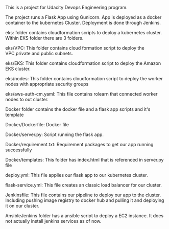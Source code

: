 This is a project for Udacity Devops Engineering program. 

The project runs a Flask App using Gunicorn. App is deployed as a docker container to the kubernetes Cluster. Deployment is done through Jenkins.


eks: folder contains cloudformation scripts to deploy a kubernetes cluster. Within EKS folder there are 3 folders.

eks/VPC: This folder contains cloud formation script to deploy the VPC,private and public subnets.

eks/EKS: This folder contains cloudformation script to deploy the Amazon EKS cluster.

eks/nodes: This folder contains cloudformation script to deploy the worker nodes with appropriate security groups

eks/aws-auth-cm.yaml: This file contains rolearn that connected worker nodes to out cluster.


Docker folder contains the docker file and a flask app scripts and it's template

Docker/Dockerfile: Docker file

Docker/server.py: Script running the flask app.

Docker/requirement.txt: Requirement packages to get our app running successfully

Docker/templates: This folder has index.html that is referenced in server.py file


deploy.yml: This file applies our flask app to our kubernetes cluster.


flask-service.yml: This file creates an classic load balancer for our cluster.


Jenkinsfile: This file contains our pipeline to deploy our app to the cluster. Including pushing image registry to docker hub and pulling it and deploying it on our cluster. 


AnsibleJenkins folder has a ansible script to deploy a EC2 instance. It does not actually install jenkins services as of now.



